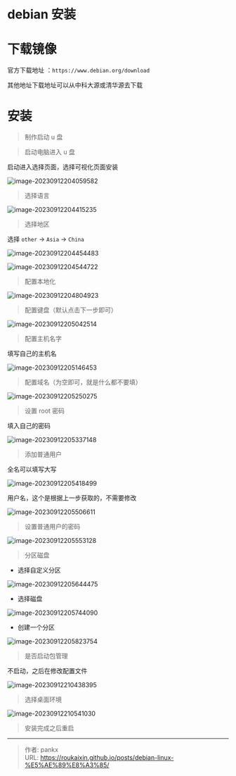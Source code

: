 # debian 安装










# 下载镜像

官方下载地址 ：`https://www.debian.org/download`

其他地址下载地址可以从中科大源或清华源去下载



# 安装

> 制作启动 u 盘



> 启动电脑进入 u 盘

启动进入选择页面，选择可视化页面安装

![image-20230912204059582](./index.assets/image-20230912204059582.png " ")

> 选择语言

![image-20230912204415235](./index.assets/image-20230912204415235.png " ")

> 选择地区

选择 `other`  ->  `Asia`  -> `China`

![image-20230912204454483](./index.assets/image-20230912204454483.png " ")

![image-20230912204544722](./index.assets/image-20230912204544722.png " ")



> 配置本地化

![image-20230912204804923](./index.assets/image-20230912204804923.png " ")



> 配置键盘（默认点击下一步即可）

![image-20230912205042514](./index.assets/image-20230912205042514.png " ")



> 配置主机名字

填写自己的主机名

![image-20230912205146453](./index.assets/image-20230912205146453.png " ")



> 配置域名（为空即可，就是什么都不要填）

![image-20230912205250275](./index.assets/image-20230912205250275.png " ")



> 设置 root 密码

填入自己的密码

![image-20230912205337148](./index.assets/image-20230912205337148.png " ")



> 添加普通用户

全名可以填写大写

![image-20230912205418499](./index.assets/image-20230912205418499.png " ")

用户名，这个是根据上一步获取的，不需要修改

![image-20230912205506611](./index.assets/image-20230912205506611.png " ")



> 设置普通用户的密码

![image-20230912205553128](./index.assets/image-20230912205553128.png " ")



> 分区磁盘

- 选择自定义分区

![image-20230912205644475](./index.assets/image-20230912205644475.png " ")

- 选择磁盘

![image-20230912205744090](./index.assets/image-20230912205744090.png " ")

- 创建一个分区

![image-20230912205823754](./index.assets/image-20230912205823754.png " ")



> 是否启动包管理

不启动，之后在修改配置文件

![image-20230912210438395](./index.assets/image-20230912210438395.png " ")



> 选择桌面环境

![image-20230912210541030](./index.assets/image-20230912210541030.png " ")



> 安装完成之后重启

---

> 作者: pankx  
> URL: https://roukaixin.github.io/posts/debian-linux-%E5%AE%89%E8%A3%85/  

